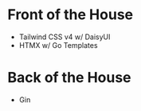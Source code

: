 # Front of the House

- Tailwind CSS v4 w/ DaisyUI
- HTMX w/ Go Templates


# Back of the House

- Gin
